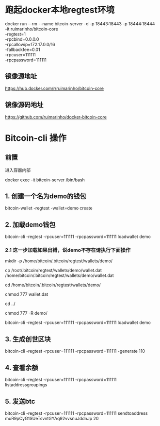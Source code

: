 # 跑起docker本地regtest环境

docker run --rm --name bitcoin-server -d -p 18443:18443 -p 18444:18444 -it ruimarinho/bitcoin-core \
-regtest=1 \
-rpcbind=0.0.0.0 \
-rpcallowip=172.17.0.0/16 \
-fallbackfee=0.01 \
-rpcuser=111111 \
-rpcpassword=111111

## 镜像源地址

https://hub.docker.com/r/ruimarinho/bitcoin-core

## 镜像源码地址

https://github.com/ruimarinho/docker-bitcoin-core

# Bitcoin-cli 操作

## 前置

进入容器内部

docker exec -it bitcoin-server /bin/bash


## 1. 创建一个名为demo的钱包

bitcoin-wallet -regtest -wallet=demo create

## 2. 加载demo钱包

bitcoin-cli -regtest -rpcuser=111111 -rpcpassword=111111 loadwallet demo

### 2.1 这一步加载如果出错，说demo不存在请执行下面操作

mkdir -p /home/bitcoin/.bitcoin/regtest/wallets/demo/

cp /root/.bitcoin/regtest/wallets/demo/wallet.dat /home/bitcoin/.bitcoin/regtest/wallets/demo/wallet.dat

cd  /home/bitcoin/.bitcoin/regtest/wallets/demo/

chmod 777 wallet.dat

cd ../

chmod 777 -R demo/

bitcoin-cli -regtest -rpcuser=111111 -rpcpassword=111111 loadwallet demo

## 3. 生成创世区块

bitcoin-cli -regtest  -rpcuser=111111 -rpcpassword=111111 -generate 110


## 4. 查看余额

bitcoin-cli -regtest -rpcuser=111111 -rpcpassword=111111 listaddressgroupings

## 5. 发送btc

bitcoin-cli -regtest -rpcuser=111111 -rpcpassword=111111 sendtoaddress muR9pCyG1SUeTsvntGYAq92vvsnuJddnJp 20






